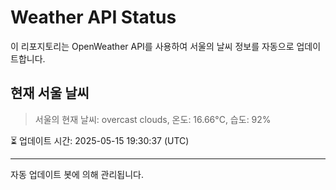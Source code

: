 
# Weather API Status

이 리포지토리는 OpenWeather API를 사용하여 서울의 날씨 정보를 자동으로 업데이트합니다.

## 현재 서울 날씨
> 서울의 현재 날씨: overcast clouds, 온도: 16.66°C, 습도: 92%

⏳ 업데이트 시간: 2025-05-15 19:30:37 (UTC)

---
자동 업데이트 봇에 의해 관리됩니다.
